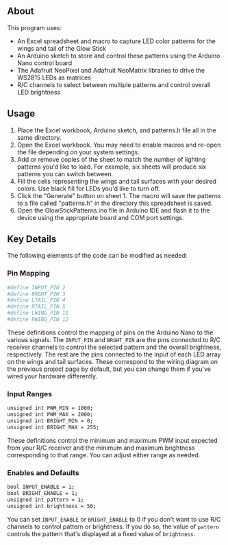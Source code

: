 ## About
This program uses:
- An Excel spreadsheet and macro to capture LED color patterns for the wings and tail of the Glow Stick
- An Arduino sketch to store and control these patterns using the Arduino Nano control board
- The Adafruit NeoPixel and Adafruit NeoMatrix libraries to drive the WS2815 LEDs as matrices
- R/C channels to select between multiple patterns and control overall LED brightness

## Usage
1) Place the Excel workbook, Arduino sketch, and patterns.h file all in the same directory.
2) Open the Excel workbook. You may need to enable macros and re-open the file depending on your system settings.
3) Add or remove copies of the sheet to match the number of lighting patterns you'd like to load. For example, six sheets will produce six patterns you can switch between.
4) Fill the cells representing the wings and tail surfaces with your desired colors. Use black fill for LEDs you'd like to turn off.
5) Click the "Generate" button on sheet 1. The macro will save the patterns to a file called "patterns.h" in the directory this spreadsheet is saved. 
6) Open the GlowStickPatterns.ino file in Arduino IDE and flash it to the device using the appropriate board and COM port settings.

## Key Details
The following elements of the code can be modified as needed:

### Pin Mapping
```sh
#define INPUT_PIN 2
#define BRGHT_PIN 3
#define LTAIL_PIN 4
#define RTAIL_PIN 5
#define LWING_PIN 11
#define RWING_PIN 12
 ```
These definitions control the mapping of pins on the Arduino Nano to the various signals. The `INPUT_PIN` and `BRGHT_PIN` are the pins connected to R/C receiver channels to control the selected pattern and the overall brightness, respectively. The rest are the pins connected to the input of each LED array on the wings and tail surfaces. These correspond to the wiring diagram on the previous project page by default, but you can change them if you've wired your hardware differently. 

### Input Ranges
```sh
unsigned int PWM_MIN = 1000;
unsigned int PWM_MAX = 2000;
unsigned int BRIGHT_MIN = 0;
unsigned int BRIGHT_MAX = 255;
 ```
These definitions control the minimum and maximum PWM input expected from your R/C receiver and the minimum and maximum brightness corresponding to that range. You can adjust either range as needed.

### Enables and Defaults
```sh
bool INPUT_ENABLE = 1;
bool BRIGHT_ENABLE = 1;
unsigned int pattern = 1;
unsigned int brightness = 50;
 ```
You can set `INPUT_ENABLE` or `BRIGHT_ENABLE` to 0 if you don't want to use R/C channels to control pattern or brightness. If you do so, the value of `pattern` controls the pattern that's displayed at a fixed value of `brightness`.


